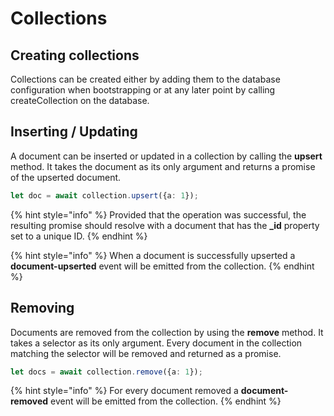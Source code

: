 # Collections

## Creating collections

Collections can be created either by adding them to the database configuration when bootstrapping or at any later point by calling createCollection on the database.

## Inserting / Updating

A document can be inserted or updated in a collection by calling the **upsert** method. It takes the document as its only argument and returns a promise of the upserted document.

```typescript
let doc = await collection.upsert({a: 1});
```

{% hint style="info" %}
Provided that the operation was successful, the resulting promise should resolve with a document that has the **\_id** property set to a unique ID.
{% endhint %}

{% hint style="info" %}
When a document is successfully upserted a **document-upserted** event will be emitted from the collection.
{% endhint %}

## Removing

Documents are removed from the collection by using the **remove** method. It takes a selector as its only argument. Every document in the collection matching the selector will be removed and returned as a promise.

```typescript
let docs = await collection.remove({a: 1});
```

{% hint style="info" %}
For every document removed a **document-removed** event will be emitted from the collection.
{% endhint %}

